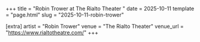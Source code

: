 +++
title = "Robin Trower at The Rialto Theater "
date = 2025-10-11
template = "page.html"
slug = "2025-10-11-robin-trower"

[extra]
artist = "Robin Trower"
venue = "The Rialto Theater"
venue_url = "https://www.rialtotheatre.com/"
+++
